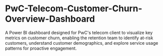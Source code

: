 # PwC-Telecom-Customer-Churn-Overview-Dashboard
A Power BI dashboard designed for PwC's telecom client to visualize key metrics on customer churn, enabling the retention team to identify at-risk customers, understand customer demographics, and explore service usage patterns for proactive engagement.
